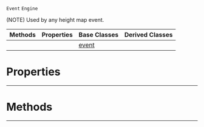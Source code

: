  `Event` `Engine`



(NOTE) Used by any height map event.

|Methods|Properties|Base Classes|Derived Classes|
|---|---|---|---|
| | |[event](https://github.com/ZilchEngine/ZilchDocs/blob/master/code_reference/class_reference/event.md)| |


 #  Properties


---  
 #  Methods


---  
 

 